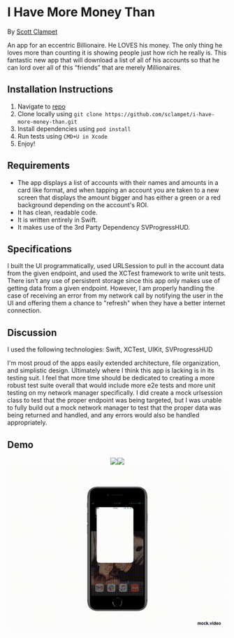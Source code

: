 # I Have More Money Than
By [Scott Clampet](mailto:scott@tao.team)

An app for an eccentric Billionaire. He LOVES his money. The only thing he loves more than counting it is showing people just how rich he really is.  This fantastic new app that will download a list of all of his accounts so that he can lord over all of this “friends” that are merely Millionaires.

## Installation Instructions
1. Navigate to [repo](https://github.com/sclampet/i-have-more-money-than)
2. Clone locally using
   `git clone https://github.com/sclampet/i-have-more-money-than.git`
3. Install dependencies using `pod install`
4. Run tests using `CMD+U in Xcode`
5. Enjoy!


## Requirements
  * The app displays a list of accounts with their names and amounts in a card like format, and when tapping an account you are taken to a new screen that displays the amount bigger and has either a green or a red background depending on the account's ROI.
  * It has clean, readable code.
  * It is written entirely in Swift.
  * It makes use of the 3rd Party Dependency SVProgressHUD.
  

## Specifications
I built the UI programmatically, used URLSession to pull in the account data from the given endpoint, and used the XCTest framework to write unit tests. There isn't any use of persistent storage since this app only makes use of getting data from a given endpoint. However, I am properly handling the case of receiving an error from my network call by notifying the user in the UI and offering them a chance to "refresh" when they have a better internet connection.

## Discussion
I used the following technologies: Swift, XCTest, UIKit, SVProgressHUD

I'm most proud of the apps easily extended architecture, file organization, and simplistic design. Ultimately where I think this app is lacking is in its testing suit. I feel that more time should be dedicated to creating a more robust test suite overall that would include more e2e tests and more unit testing on my network manager specifically. I did create a mock urlsession class to test that the proper endpoint was being targeted, but I was unable to fully build out a mock network manager to test that the proper data was being returned and handled, and any errors would also be handled appropriately.   

## Demo
<p align="center">
<img src="images/home.png" width="285"><img src="images/details.png" width="285"><br><img src="images/demo.gif" width="650">
</p>
